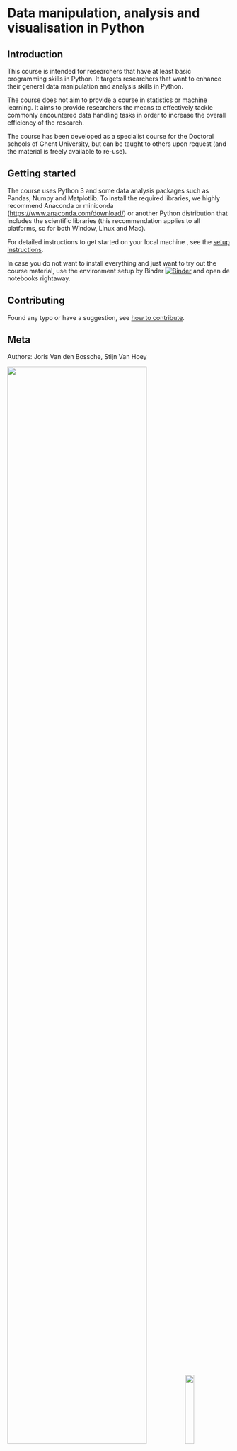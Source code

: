 # Data manipulation, analysis and visualisation in Python

## Introduction

This course is intended for researchers that have at least basic programming skills in Python. It targets researchers that want to enhance their general data manipulation and analysis skills in Python. 

The course does not aim to provide a course in statistics or machine learning. It aims to provide researchers the means to effectively tackle commonly encountered data handling tasks in order to increase the overall efficiency of the research. 

The course has been developed as a specialist course for the Doctoral schools of Ghent University, but can be taught to others upon request (and the material is freely available to re-use).


## Getting started

The course uses Python 3 and some data analysis packages such as Pandas, Numpy and Matplotlib. To install the required libraries, we highly recommend Anaconda or miniconda (<https://www.anaconda.com/download/>) or another Python distribution that includes the scientific libraries (this recommendation applies to all platforms, so for both Window, Linux and Mac).

For detailed instructions to get started on your local machine , see the [setup instructions](./setup.md).

In case you do not want to install everything and just want to try out the course material, use the environment setup by Binder [![Binder](https://mybinder.org/badge_logo.svg)](https://mybinder.org/v2/gh/jorisvandenbossche/DS-python-data-analysis/main?urlpath=lab/) and open de notebooks rightaway.


## Contributing

Found any typo or have a suggestion, see [how to contribute](./docs/contributing.md).


## Meta 
Authors: Joris Van den Bossche, Stijn Van Hoey

<img src="img/logo_flanders+richtingmorgen.png" width="79%"> 
<img src="img/doctoralschoolsprofiel_hq_rgb_web.png" width="20%"> 
